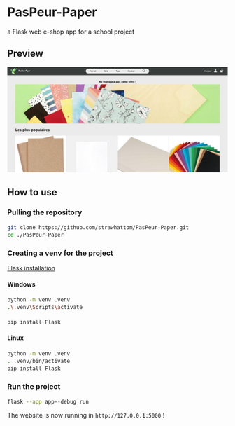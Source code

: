 # PasPeur-Paper

a Flask web e-shop app for a school project

## Preview

<img title="" src="./assets/preview.png" alt="" data-align="center">

## How to use

### Pulling the repository

```bash
git clone https://github.com/strawhattom/PasPeur-Paper.git
cd ./PasPeur-Paper
```

### Creating a venv for the project

[Flask installation](https://flask.palletsprojects.com/en/2.2.x/installation/)

#### Windows

```bash
python -m venv .venv
.\.venv\Scripts\activate

pip install Flask
```

#### Linux

```bash
python -m venv .venv
. .venv/bin/activate
pip install Flask
```

### Run the project

```bash
flask --app app--debug run
```

The website is now running in `http://127.0.0.1:5000` !
